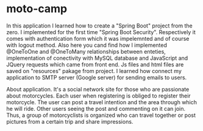 # moto-camp
In this application I learned how to create a "Spring Boot" project from the zero. 
I implemented for the first time "Spring Boot Security". Respectively it comes with authentication form which it was impelemnted and of course with logout method.
Also here you cand find how I implemented @OneToOne and @OneToMany relationships between enteties, implementation of conectivity with MySQL database and JavaScript and JQuery requests which came from front end. Js files and html files are saved on "resources" pakage from project. 
I learned how connect my application to SMTP server (Google server) for sending emails to users.

About application.
It's a social network site for those who are passionate about motorcycles. 
Each user when registering is obliged to register their motorcycle. The user can post a travel intention and the area through which he will ride. Other users seeing the post and commenting on it can join. Thus, a group of motorcyclists is organized who can travel together or post pictures from a certain trip and share impressions.
